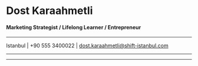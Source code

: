 # Dost Karaahmetli

#### Marketing Strategist / Lifelong Learner / Entrepreneur
-----------------------------------------------------------------------

Istanbul | +90 555 3400022 | dost.karaahmetli@shift-istanbul.com

-------------------------------------------------------------------------
-------------------------------------------------------------------------
